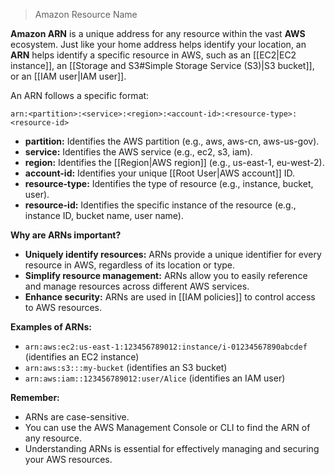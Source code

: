 > Amazon Resource Name

**Amazon ARN** is a unique address for any resource within the vast **AWS** ecosystem. Just like your home address helps identify your location, an **ARN** helps identify a specific resource in AWS, such as an [[EC2|EC2 instance]], an [[Storage and S3#Simple Storage Service (S3)|S3 bucket]], or an [[IAM user|IAM user]].

An ARN follows a specific format:

```
arn:<partition>:<service>:<region>:<account-id>:<resource-type>:<resource-id>
```

* **partition:** Identifies the AWS partition (e.g., aws, aws-cn, aws-us-gov).
* **service:** Identifies the AWS service (e.g., ec2, s3, iam).
* **region:** Identifies the [[Region|AWS region]] (e.g., us-east-1, eu-west-2).
* **account-id:** Identifies your unique [[Root User|AWS account]] ID.
* **resource-type:** Identifies the type of resource (e.g., instance, bucket, user).
* **resource-id:** Identifies the specific instance of the resource (e.g., instance ID, bucket name, user name).

**Why are ARNs important?**

* **Uniquely identify resources:** ARNs provide a unique identifier for every resource in AWS, regardless of its location or type.
* **Simplify resource management:** ARNs allow you to easily reference and manage resources across different AWS services.
* **Enhance security:** ARNs are used in [[IAM policies]] to control access to AWS resources.

**Examples of ARNs:**

* `arn:aws:ec2:us-east-1:123456789012:instance/i-01234567890abcdef` (identifies an EC2 instance)
* `arn:aws:s3:::my-bucket` (identifies an S3 bucket)
* `arn:aws:iam::123456789012:user/Alice` (identifies an IAM user)

**Remember:**

* ARNs are case-sensitive.
* You can use the AWS Management Console or CLI to find the ARN of any resource.
* Understanding ARNs is essential for effectively managing and securing your AWS resources.
